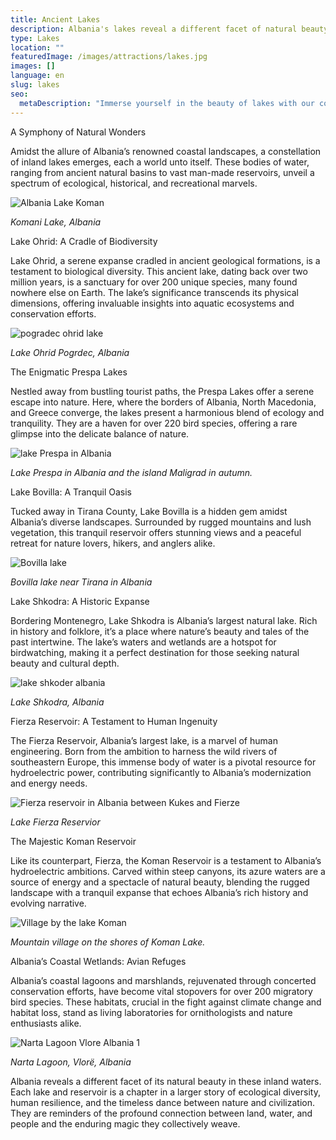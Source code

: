 ```yaml
---
title: Ancient Lakes
description: Albania's lakes reveal a different facet of natural beauty while weaving a larger story of ecological diversity, human resilience, and the timeless dance between nature and civilization.
type: Lakes
location: ""
featuredImage: /images/attractions/lakes.jpg
images: []
language: en
slug: lakes
seo:
  metaDescription: "Immerse yourself in the beauty of lakes with our comprehensive category listing. Discover the best destinations for water enthusiasts."
---
```


A Symphony of Natural Wonders

Amidst the allure of Albania’s renowned coastal landscapes, a constellation of inland lakes emerges, each a world unto itself. These bodies of water, ranging from ancient natural basins to vast man-made reservoirs, unveil a spectrum of ecological, historical, and recreational marvels.

![Albania Lake Koman](/images/attractions/Albania-Lake-Koman.jpeg)

*Komani Lake, Albania*

Lake Ohrid: A Cradle of Biodiversity

Lake Ohrid, a serene expanse cradled in ancient geological formations, is a testament to biological diversity. This ancient lake, dating back over two million years, is a sanctuary for over 200 unique species, many found nowhere else on Earth. The lake’s significance transcends its physical dimensions, offering invaluable insights into aquatic ecosystems and conservation efforts.

![pogradec ohrid lake](/images/attractions/pogradec-ohrid-lake.jpeg)

*Lake Ohrid Pogrdec, Albania*

The Enigmatic Prespa Lakes

Nestled away from bustling tourist paths, the Prespa Lakes offer a serene escape into nature. Here, where the borders of Albania, North Macedonia, and Greece converge, the lakes present a harmonious blend of ecology and tranquility. They are a haven for over 220 bird species, offering a rare glimpse into the delicate balance of nature.

![lake Prespa in Albania](/images/attractions/lake-Prespa-in-Albania.jpeg)

*Lake Prespa in Albania and the island Maligrad in autumn.*

Lake Bovilla: A Tranquil Oasis

Tucked away in Tirana County, Lake Bovilla is a hidden gem amidst Albania’s diverse landscapes. Surrounded by rugged mountains and lush vegetation, this tranquil reservoir offers stunning views and a peaceful retreat for nature lovers, hikers, and anglers alike.

![Bovilla lake](/images/attractions/Bovilla-lake.jpeg)

*Bovilla lake near Tirana in Albania*

Lake Shkodra: A Historic Expanse

Bordering Montenegro, Lake Shkodra is Albania’s largest natural lake. Rich in history and folklore, it’s a place where nature’s beauty and tales of the past intertwine. The lake’s waters and wetlands are a hotspot for birdwatching, making it a perfect destination for those seeking natural beauty and cultural depth.

![lake shkoder albania](/images/attractions/lake-shkoder-albania.jpeg)

*Lake Shkodra, Albania*

Fierza Reservoir: A Testament to Human Ingenuity

The Fierza Reservoir, Albania’s largest lake, is a marvel of human engineering. Born from the ambition to harness the wild rivers of southeastern Europe, this immense body of water is a pivotal resource for hydroelectric power, contributing significantly to Albania’s modernization and energy needs.

![Fierza reservoir in Albania between Kukes and Fierze](/images/attractions/Fierza-reservoir-in-Albania-between-Kukes-and-Fierze.jpeg)

*Lake Fierza Reservior*

The Majestic Koman Reservoir

Like its counterpart, Fierza, the Koman Reservoir is a testament to Albania’s hydroelectric ambitions. Carved within steep canyons, its azure waters are a source of energy and a spectacle of natural beauty, blending the rugged landscape with a tranquil expanse that echoes Albania’s rich history and evolving narrative.

![Village by the lake Koman](/images/destinations/Village-by-the-lake-Koman.jpeg)

*Mountain village on the shores of Koman Lake.*

Albania’s Coastal Wetlands: Avian Refuges

Albania’s coastal lagoons and marshlands, rejuvenated through concerted conservation efforts, have become vital stopovers for over 200 migratory bird species. These habitats, crucial in the fight against climate change and habitat loss, stand as living laboratories for ornithologists and nature enthusiasts alike.

![Narta Lagoon Vlore Albania 1](/images/attractions/Narta-Lagoon-Vlore-Albania-1.jpeg)

*Narta Lagoon, Vlorë, Albania*

Albania reveals a different facet of its natural beauty in these inland waters. Each lake and reservoir is a chapter in a larger story of ecological diversity, human resilience, and the timeless dance between nature and civilization. They are reminders of the profound connection between land, water, and people and the enduring magic they collectively weave.

